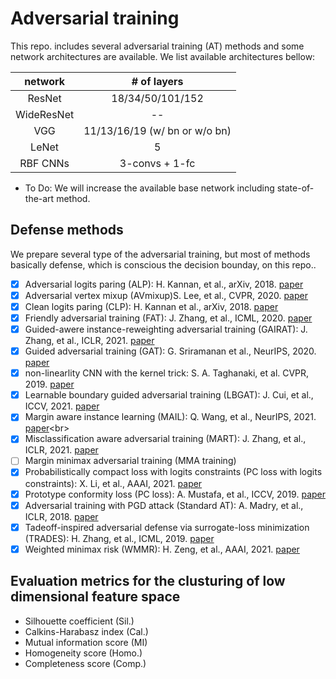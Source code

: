 # Adversarial training
This repo. includes several adversarial training (AT) methods and some network architectures are available.
We list available architectures bellow:

|network|# of layers|
| :---: | :---: |
|ResNet|18/34/50/101/152|
|WideResNet| -- |
|VGG|11/13/16/19 (w/ bn or w/o bn)|
|LeNet|5|
|RBF CNNs|3-convs + 1-fc|

* To Do: We will increase the available base network including state-of-the-art method.

## Defense methods
We prepare several type of the adversarial training, but most of methods basically defense, which is conscious the decision bounday, on this repo..

- [x] Adversarial logits paring (ALP): H. Kannan, et al., arXiv, 2018. [paper](https://arxiv.org/abs/1803.06373)<br>
- [x] Adversarial vertex mixup (AVmixup)S. Lee, et al., CVPR, 2020. [paper](https://arxiv.org/abs/2003.02484)<br>
- [x] Clean logits paring (CLP): H. Kannan et al., arXiv, 2018. [paper](https://arxiv.org/abs/1803.06373)<br>
- [x] Friendly adversarial training (FAT): J. Zhang, et al., ICML, 2020. [paper](https://arxiv.org/abs/2002.11242)<br>
- [x] Guided-awere instance-reweighting adversarial training (GAIRAT): J. Zhang, et al., ICLR, 2021. [paper](https://arxiv.org/abs/2010.01736)<br>
- [x] Guided adversarial training (GAT): G. Sriramanan et al., NeurIPS, 2020. [paper](https://arxiv.org/abs/2011.14969)<br>
- [x] non-linearlity CNN with the kernel trick: S. A. Taghanaki, et al. CVPR, 2019. [paper](https://arxiv.org/abs/1903.01015)<br>
- [x] Learnable boundary guided adversarial training (LBGAT): J. Cui, et al., ICCV, 2021. [paper](https://arxiv.org/abs/2011.11164)<br>
- [x] Margin aware instance learning (MAIL): Q. Wang, et al., NeurIPS, 2021. [paper](https://arxiv.org/abs/2106.07904#:~:text=Probabilistic%20Margins%20for%20Instance%20Reweighting%20in%20Adversarial%20Training,-Qizhou%20Wang%2C%20Feng&text=Reweighting%20adversarial%20data%20during%20training,critical%20and%20given%20larger%20weights.)<br>
- [x] Misclassification aware adversarial training (MART): J. Zhang, et al., ICLR, 2021. [paper](https://arxiv.org/abs/2010.01736)<br>
- [ ] Margin minimax adversarial training (MMA training)<br>
- [x] Probabilistically compact loss with logits constraints (PC loss with logits constraints): X. Li, et al., AAAI, 2021. [paper](https://arxiv.org/abs/2012.07688)<br>
- [x] Prototype conformity loss (PC loss): A. Mustafa, et al., ICCV, 2019. [paper](https://arxiv.org/abs/1904.00887)<br>
- [x] Adversarial training with PGD attack (Standard AT): A. Madry, et al., ICLR, 2018. [paper](https://arxiv.org/abs/1706.06083)<br>
- [x] Tadeoff-inspired adversarial defense via surrogate-loss minimization (TRADES): H. Zhang, et al., ICML, 2019. [paper](https://arxiv.org/abs/1901.08573)<br>
- [x] Weighted minimax risk (WMMR): H. Zeng, et al., AAAI, 2021. [paper](https://arxiv.org/abs/2010.12989)

## Evaluation metrics for the clusturing of low dimensional feature space
* Silhouette coefficient (Sil.)
* Calkins-Harabasz index (Cal.)
* Mutual information score (MI)
* Homogeneity score (Homo.)
* Completeness score (Comp.)
